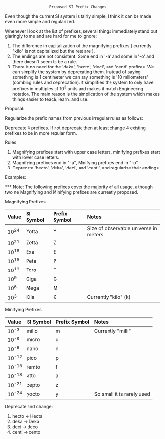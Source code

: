                         Proposed SI Prefix Changes

Even though the current SI system is fairly simple, I think it can be made even more simple and regularized.

Whenever I look at the list of prefixes, several things immediately stand out glaringly to me and are hard for me to ignore:

1. The difference in capitalization of the magnifying prefixes ( currently "kilo" is not capitalized but the rest are ).
2. The endings are not consistent.  Some end in '-a' and some in '-o' and there doesn't seem to be a rule.
3. There is no need for the 'deka', 'hecto', 'deci', and 'centi' prefixes.  We can simplify the system by deprecating them.  Instead of saying something is 1 centimeter we can say something is '10 millometers' (combing rules and deprecation).
It simplifies the system to only have prefixes in multiples of 10<sup>3</sup> units and makes it match Engineering notation.  The main reason is the simplication of the system which makes things easier to teach, learn, and use.

Proposal:

Regularize the prefix names from previous irregular rules as follows:

Deprecate 4 prefixes.  If not deprecate then at least change 4 existing prefixes to be in more regular form.

Rules

1. Magnifying prefixes start with upper case letters, minifying prefixes start with lower case letters.
2. Magnifying prefixes end in "-a", Minifying prefixes end in "-o".
3. Deprecate 'hecto', 'deka', 'deci', and 'centi', and regularize their endings.


Examples:

*** Note: The following prefixes cover the majority of all usage, although two ne Magnifying and Minifying prefixes are currently proposed.

Magnifying Prefixes

| Value            | SI Symbol | Prefix Symbol | Notes                 |
| :---             | :---      | :---          | :---                  |
| 10<sup>24</sup>  | Yotta     | Y             | Size of observable universe in meters. |
| 10<sup>21</sup>  | Zetta     | Z             |                       |
| 10<sup>18</sup>  | Exa       | E             |                       |
| 10<sup>15</sup>  | Peta      | P             |                       |
| 10<sup>12</sup>  | Tera      | T             |                       |
| 10<sup>9</sup>   | Giga      | G             |                       |
| 10<sup>6</sup>   | Mega      | M             |                       |
| 10<sup>3</sup>   | Kila      | K             | Currently "kilo" (k)  |

Minifying Prefixes

| Value            | SI Symbol | Prefix Symbol | Notes                 |
| :---             | :---      | :---          | :---                  |
| 10<sup>-3</sup>  | millo     | m             | Currently "milli"     |
| 10<sup>-6</sup>  | micro     | u             |                       |
| 10<sup>-9</sup>  | nano      | n             |                       |
| 10<sup>-12</sup> | pico      | p             |                       |
| 10<sup>-15</sup> | femto     | f             |                       |
| 10<sup>-18</sup> | atto      | a             |                       |
| 10<sup>-21</sup> | zepto     | z             |                       |
| 10<sup>-24</sup> | yocto     | y             | So small it is rarely used |

Deprecate and change:

1. hecto -> Hecta
2. deka  -> Deka
2. deci  -> deco
4. centi -> cento

